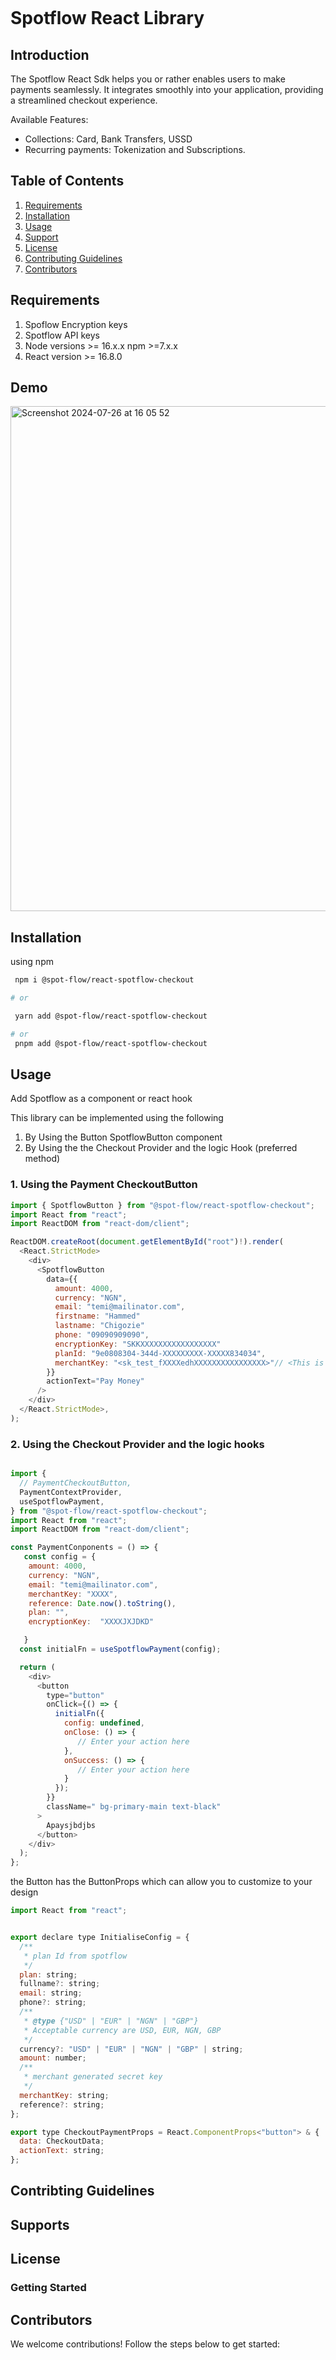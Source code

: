 <p align="center">
   <img src="" />
</p>

# Spotflow React Library

## Introduction

The Spotflow React Sdk helps you or rather enables users to make payments seamlessly. It integrates smoothly into your application, providing a streamlined checkout experience.

Available Features:

- Collections: Card, Bank Transfers, USSD
- Recurring payments: Tokenization and Subscriptions.

## Table of Contents

1. [Requirements](#requirements)
2. [Installation](#installation)
3. [Usage](#usage)
4. [Support](#supports)
5. [License](#license)
6. [Contributing Guidelines](#contribting-guidelines)
7. [Contributors](#contributors)

## Requirements

1. Spoflow Encryption keys
2. Spotflow API keys
3. Node versions >= 16.x.x npm >=7.x.x
4. React version >= 16.8.0

## Demo

<img width="808" alt="Screenshot 2024-07-26 at 16 05 52" src="https://github.com/user-attachments/assets/4dbb0b2e-2142-4f04-994a-5c352de7d30e">

## Installation

using npm

 ```bash
  npm i @spot-flow/react-spotflow-checkout

# or

  yarn add @spot-flow/react-spotflow-checkout

# or
  pnpm add @spot-flow/react-spotflow-checkout
   ```

## Usage

Add Spotflow as a component or react hook

This library can be implemented using the following

1. By Using the Button SpotflowButton component
2. By Using the the Checkout Provider and the logic Hook (preferred method)

### 1. Using the Payment CheckoutButton

```javascript
import { SpotflowButton } from "@spot-flow/react-spotflow-checkout";
import React from "react";
import ReactDOM from "react-dom/client";

ReactDOM.createRoot(document.getElementById("root")!).render(
  <React.StrictMode>
    <div>
      <SpotflowButton
        data={{
          amount: 4000,
          currency: "NGN",
          email: "temi@mailinator.com",
          firstname: "Hammed"
          lastname: "Chigozie"
          phone: "09090909090",
          encryptionKey: "SKKXXXXXXXXXXXXXXXXX"
          planId: "9e0808304-344d-XXXXXXXXX-XXXXX834034",
          merchantKey: "<sk_test_fXXXXedhXXXXXXXXXXXXXXXX>"// <This is your Merchant Key generated for you Merchant on Spotflow> 
        }}
        actionText="Pay Money"
      />
    </div>
  </React.StrictMode>,
);

```

### 2. Using the Checkout Provider and the logic hooks

```javascript

import {
  // PaymentCheckoutButton,
  PaymentContextProvider,
  useSpotflowPayment,
} from "@spot-flow/react-spotflow-checkout";
import React from "react";
import ReactDOM from "react-dom/client";

const PaymentConponents = () => {
   const config = {
    amount: 4000,
    currency: "NGN",
    email: "temi@mailinator.com",
    merchantKey: "XXXX",
    reference: Date.now().toString(),
    plan: "",
    encryptionKey:  "XXXXJXJDKD"

   }
  const initialFn = useSpotflowPayment(config);

  return (
    <div>
      <button
        type="button"
        onClick={() => {
          initialFn({
            config: undefined,
            onClose: () => {
               // Enter your action here
            },
            onSuccess: () => {
               // Enter your action here 
            }
          });
        }}
        className=" bg-primary-main text-black"
      >
        Apaysjbdjbs
      </button>
    </div>
  );
};


```

the Button has the ButtonProps which can allow you to customize to your design

```javascript
import React from "react";


export declare type InitialiseConfig = {
  /**
   * plan Id from spotflow
   */
  plan: string;
  fullname?: string;
  email: string;
  phone?: string;
  /**
   * @type {"USD" | "EUR" | "NGN" | "GBP"}
   * Acceptable currency are USD, EUR, NGN, GBP
   */
  currency?: "USD" | "EUR" | "NGN" | "GBP" | string;
  amount: number;
  /**
   * merchant generated secret key
   */
  merchantKey: string;
  reference?: string;
};

export type CheckoutPaymentProps = React.ComponentProps<"button"> & {
  data: CheckoutData;
  actionText: string;
};
```

## Contribting Guidelines

## Supports

## License

### Getting Started

## Contributors

We welcome contributions! Follow the steps below to get started:
